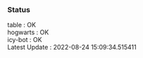 ### Status


table : OK  
hogwarts : OK  
icy-bot : OK  
Latest Update : 2022-08-24 15:09:34.515411

